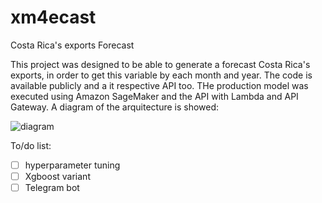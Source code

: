 # xm4ecast
Costa Rica's exports Forecast

This project was designed to be able to generate a forecast Costa Rica's exports, in order to get this variable by each month and year.
The code is available publicly and a it respective API too. THe production model was executed using Amazon SageMaker and the API with Lambda and API Gateway.
A diagram of the arquitecture is showed:

![diagram](diagram/diagram.png)

To/do list:

- [ ] hyperparameter tuning
- [ ] Xgboost variant
- [ ] Telegram bot
